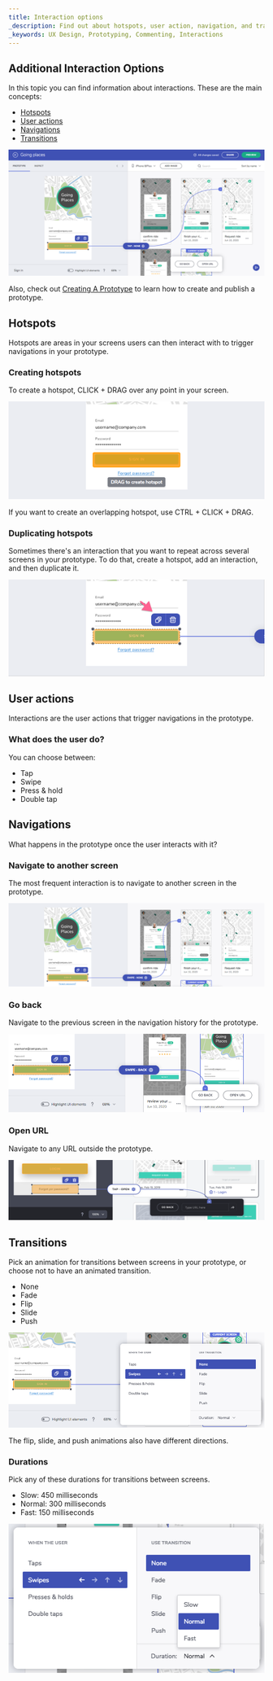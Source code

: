 ```yaml
---
title: Interaction options
_description: Find out about hotspots, user action, navigation, and transitions
_keywords: UX Design, Prototyping, Commenting, Interactions
---
```


## Additional Interaction Options

In this topic you can find information about interactions. These are the main concepts:

- [Hotspots][a-1]
- [User actions][a-2]
- [Navigations][a-3]
- [Transitions][a-4]

<div class="divider--half"></div>
<img src="../images/interaction_options_1.png" srcset="../images/interaction_options_1@2x.png 2x" />
<div class="divider--half"></div>
<div class="divider--half"></div>
<div class="divider--half"></div>
<div class="divider--half"></div>
<div class="divider--half"></div>

Also, check out [Creating A Prototype][topic-1] to learn how to create and publish a prototype.

## Hotspots

Hotspots are areas in your screens users can then interact with to trigger navigations in your prototype.

### Creating hotspots

To create a hotspot, CLICK + DRAG over any point in your screen.

<div class="divider--half"></div>
<img class="responsive-img" src="../images/interaction_options_hotspot_tooltip.png" srcset="../images/interaction_options_hotspot_tooltip@2x.png 2x" />
<div class="divider--half"></div>
<div class="divider--half"></div>
<div class="divider--half"></div>
<div class="divider--half"></div>
<div class="divider--half"></div>

If you want to create an overlapping hotspot, use CTRL + CLICK + DRAG.

### Duplicating hotspots

Sometimes there's an interaction that you want to repeat across several screens in your prototype.
To do that, create a hotspot, add an interaction, and then duplicate it.

<div class="divider--half"></div>
<img class="responsive-img" src="../images/interaction_options_hotspot_duplicate.png" srcset="../images/interaction_options_hotspot_duplicate@2x.png 2x" />
<div class="divider--half"></div>
<div class="divider--half"></div>
<div class="divider--half"></div>
<div class="divider--half"></div>
<div class="divider--half"></div>

## User actions

Interactions are the user actions that trigger navigations in the prototype.

### What does the user do?

You can choose between:

- Tap
- Swipe
- Press & hold
- Double tap

## Navigations

What happens in the prototype once the user interacts with it?

### Navigate to another screen

The most frequent interaction is to navigate to another screen in the prototype.

<div class="divider--half"></div>
<img class="responsive-img" src="../images/interaction_options_navigate.png" srcset="../images/interaction_options_navigate@2x.png 2x" />
<div class="divider--half"></div>
<div class="divider--half"></div>
<div class="divider--half"></div>
<div class="divider--half"></div>
<div class="divider--half"></div>

### Go back

Navigate to the previous screen in the navigation history for the prototype.

<div class="divider--half"></div>
<img class="responsive-img" src="../images/interaction_options_goback.png" srcset="../images/interaction_options_goback@2x.png 2x" />
<div class="divider--half"></div>
<div class="divider--half"></div>
<div class="divider--half"></div>
<div class="divider--half"></div>
<div class="divider--half"></div>

### Open URL

Navigate to any URL outside the prototype.

<div class="divider--half"></div>
<img class="responsive-img" src="../images/interaction_options_openurl.png" srcset="../images/interaction_options_openurl@2x.png 2x" />
<div class="divider--half"></div>
<div class="divider--half"></div>
<div class="divider--half"></div>
<div class="divider--half"></div>
<div class="divider--half"></div>

## Transitions

Pick an animation for transitions between screens in your prototype, or choose not to have an animated transition.

- None
- Fade
- Flip
- Slide
- Push

<div class="divider--half"></div>
<img class="responsive-img" src="../images/interaction_options_interaction_panel.png" srcset="../images/interaction_options_interaction_panel@2x.png 2x" />
<div class="divider--half"></div>
<div class="divider--half"></div>
<div class="divider--half"></div>
<div class="divider--half"></div>
<div class="divider--half"></div>

The flip, slide, and push animations also have different directions.

### Durations

Pick any of these durations for transitions between screens.

- Slow: 450 milliseconds
- Normal: 300 milliseconds
- Fast: 150 milliseconds

<div class="divider--half"></div>
<img class="responsive-img" src="../images/interaction_options_durations.png" srcset="../images/interaction_options_durations@2x.png 2x"  />
<div class="divider--half"></div>
<div class="divider--half"></div>
<div class="divider--half"></div>
<div class="divider--half"></div>
<div class="divider--half"></div>

[topic-1]: creating-a-prototype.md
[a-1]: #hotspots
[a-2]: #user-actions
[a-3]: #navigations
[a-4]: #transitions
